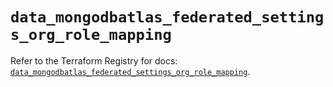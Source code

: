 # `data_mongodbatlas_federated_settings_org_role_mapping`

Refer to the Terraform Registry for docs: [`data_mongodbatlas_federated_settings_org_role_mapping`](https://registry.terraform.io/providers/mongodb/mongodbatlas/1.17.0/docs/data-sources/federated_settings_org_role_mapping).

